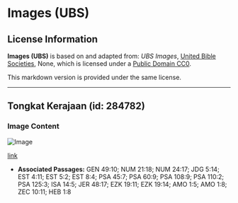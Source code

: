# Images (UBS)

## License Information

**Images (UBS)** is based on and adapted from: _UBS Images_, [United Bible Societies](https://unitedbiblesocieties.org/), None, which is licensed under a [Public Domain CC0](https://creativecommons.org/public-domain/cc0/).

This markdown version is provided under the same license.



--------------------------------

## Tongkat Kerajaan (id: 284782)

### Image Content

![Image](https://cdn.aquifer.bible/aquifer-content/resources/Media/WEB-0364_scepter.jpg)

[link](https://cdn.aquifer.bible/aquifer-content/resources/Media/WEB-0364_scepter.jpg)

* **Associated Passages:** GEN 49:10; NUM 21:18; NUM 24:17; JDG 5:14; EST 4:11; EST 5:2; EST 8:4; PSA 45:7; PSA 60:9; PSA 108:9; PSA 110:2; PSA 125:3; ISA 14:5; JER 48:17; EZK 19:11; EZK 19:14; AMO 1:5; AMO 1:8; ZEC 10:11; HEB 1:8

